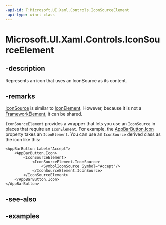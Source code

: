 ```yaml
---
-api-id: T:Microsoft.UI.Xaml.Controls.IconSourceElement
-api-type: winrt class
---
```


<!-- Class syntax.
public class IconSourceElement : IconElement, IconElement
-->

# Microsoft.UI.Xaml.Controls.IconSourceElement

## -description

Represents an icon that uses an IconSource as its content.

## -remarks

[IconSource](iconsource.md) is similar to [IconElement](iconelement.md). However, because it is not a [FrameworkElement](/uwp/api/microsoft.ui.xaml.frameworkelement), it can be shared.

`IconSourceElement` provides a wrapper that lets you use an `IconSource` in places that require an `IconElement`. For example, the [AppBarButton.Icon](appbarbutton_icon.md) property takes an `IconElement`. You can use an `IconSource` derived class as the icon like this:

```xaml
<AppBarButton Label="Accept">
    <AppBarButton.Icon>
        <IconSourceElement>
            <IconSourceElement.IconSource>
                <SymbolIconSource Symbol="Accept"/>
            </IconSourceElement.IconSource>
        </IconSourceElement>
    </AppBarButton.Icon>
</AppBarButton>
```

## -see-also

## -examples

